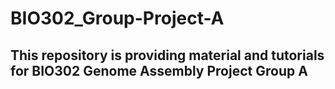 # BIO302_Group-Project-A

## This repository is providing material and tutorials for BIO302 Genome Assembly Project Group A
